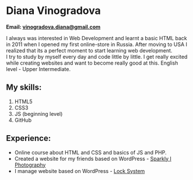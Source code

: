 # Diana Vinogradova

**Email: vinogradova.diana@gmail.com**

I always was interested in Web Development and learnt a basic HTML back in 2011 when I opened my first online-store in Russia. After moving to USA I realized that its a perfect moment to start learning web development.  
I try to study by myself every day and code little by little. I get really excited while creating websites and want to become really good at this.
English level - Upper Intermediate.

## My skills:
1. HTML5
2. CSS3
3. JS (beginning level)
4. GitHub

## Experience:
* Online course about HTML and CSS and basics of JS and PHP. 
* Created a website for my friends based on WordPress - [Sparkly I Photography](https://www.sparklyphoto.com)
* I manage website based on WordPress - [Lock System](https://www.lock-system.ru)


